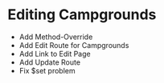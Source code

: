 # Editing Campgrounds
* Add Method-Override
* Add Edit Route for Campgrounds
* Add Link to Edit Page
* Add Update Route
* Fix $set problem